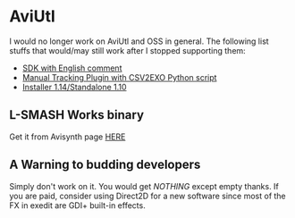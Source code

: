 # AviUtl
I would no longer work on AviUtl and OSS in general. The following list stuffs that would/may still work after I stopped supporting them:

* [SDK with English comment](https://github.com/MaverickTse/AviUtlSDK-EN)
* [Manual Tracking Plugin with CSV2EXO Python script](https://github.com/MaverickTse/AviUtlManualTracking)
* [Installer 1.14/Standalone 1.10](http://videohelp.com/software/AviUtl)

## L-SMASH Works binary
Get it from Avisynth page [HERE](http://avisynth.nl/index.php/LSMASHSource)

## A Warning to budding developers
Simply don't work on it. You would get _NOTHING_ except empty thanks. If you are paid, consider using Direct2D for a new software since most of the FX in exedit are GDI+ built-in effects.
